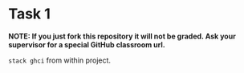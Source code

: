 # Task 1

**NOTE: If you just fork this repository it will not be graded. Ask your supervisor for a special GitHub classroom url.**

`stack ghci` from within project.
